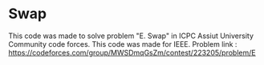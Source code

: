 # Swap
This code was made to solve problem "E. Swap" in ICPC Assiut University Community code forces. This code was made for IEEE. Problem link : https://codeforces.com/group/MWSDmqGsZm/contest/223205/problem/E
